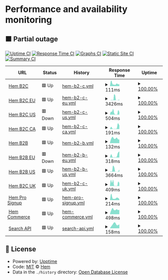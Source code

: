 # Performance and availability monitoring

## <!--live status--> **🟧 Partial outage**

[![Uptime CI](https://github.com/hemdesignstudio/upptime/workflows/Uptime%20CI/badge.svg)](https://github.com/hemdesignstudio/upptime/actions?query=workflow%3A%22Uptime+CI%22)
[![Response Time CI](https://github.com/hemdesignstudio/upptime/workflows/Response%20Time%20CI/badge.svg)](https://github.com/hemdesignstudio/upptime/actions?query=workflow%3A%22Response+Time+CI%22)
[![Graphs CI](https://github.com/hemdesignstudio/upptime/workflows/Graphs%20CI/badge.svg)](https://github.com/hemdesignstudio/upptime/actions?query=workflow%3A%22Graphs+CI%22)
[![Static Site CI](https://github.com/hemdesignstudio/upptime/workflows/Static%20Site%20CI/badge.svg)](https://github.com/hemdesignstudio/upptime/actions?query=workflow%3A%22Static+Site+CI%22)
[![Summary CI](https://github.com/hemdesignstudio/upptime/workflows/Summary%20CI/badge.svg)](https://github.com/hemdesignstudio/upptime/actions?query=workflow%3A%22Summary+CI%22)

<!--start: status pages-->
<!-- This summary is generated by Upptime (https://github.com/upptime/upptime) -->
<!-- Do not edit this manually, your changes will be overwritten -->
<!-- prettier-ignore -->
| URL | Status | History | Response Time | Uptime |
| --- | ------ | ------- | ------------- | ------ |
| <img alt="" src="https://favicons.githubusercontent.com/hem.com" height="13"> [Hem B2C](https://hem.com/) | 🟩 Up | [hem-b2-c.yml](https://github.com/hemdesignstudio/upptime/commits/HEAD/history/hem-b2-c.yml) | <details><summary><img alt="Response time graph" src="./graphs/hem-b2-c/response-time-week.png" height="20"> 111ms</summary><br><a href="https://status.hem.com/history/hem-b2-c"><img alt="Response time 121" src="https://img.shields.io/endpoint?url=https%3A%2F%2Fraw.githubusercontent.com%2Fhemdesignstudio%2Fupptime%2FHEAD%2Fapi%2Fhem-b2-c%2Fresponse-time.json"></a><br><a href="https://status.hem.com/history/hem-b2-c"><img alt="24-hour response time 87" src="https://img.shields.io/endpoint?url=https%3A%2F%2Fraw.githubusercontent.com%2Fhemdesignstudio%2Fupptime%2FHEAD%2Fapi%2Fhem-b2-c%2Fresponse-time-day.json"></a><br><a href="https://status.hem.com/history/hem-b2-c"><img alt="7-day response time 111" src="https://img.shields.io/endpoint?url=https%3A%2F%2Fraw.githubusercontent.com%2Fhemdesignstudio%2Fupptime%2FHEAD%2Fapi%2Fhem-b2-c%2Fresponse-time-week.json"></a><br><a href="https://status.hem.com/history/hem-b2-c"><img alt="30-day response time 121" src="https://img.shields.io/endpoint?url=https%3A%2F%2Fraw.githubusercontent.com%2Fhemdesignstudio%2Fupptime%2FHEAD%2Fapi%2Fhem-b2-c%2Fresponse-time-month.json"></a><br><a href="https://status.hem.com/history/hem-b2-c"><img alt="1-year response time 121" src="https://img.shields.io/endpoint?url=https%3A%2F%2Fraw.githubusercontent.com%2Fhemdesignstudio%2Fupptime%2FHEAD%2Fapi%2Fhem-b2-c%2Fresponse-time-year.json"></a></details> | <details><summary><a href="https://status.hem.com/history/hem-b2-c">100.00%</a></summary><a href="https://status.hem.com/history/hem-b2-c"><img alt="All-time uptime 100.00%" src="https://img.shields.io/endpoint?url=https%3A%2F%2Fraw.githubusercontent.com%2Fhemdesignstudio%2Fupptime%2FHEAD%2Fapi%2Fhem-b2-c%2Fuptime.json"></a><br><a href="https://status.hem.com/history/hem-b2-c"><img alt="24-hour uptime 100.00%" src="https://img.shields.io/endpoint?url=https%3A%2F%2Fraw.githubusercontent.com%2Fhemdesignstudio%2Fupptime%2FHEAD%2Fapi%2Fhem-b2-c%2Fuptime-day.json"></a><br><a href="https://status.hem.com/history/hem-b2-c"><img alt="7-day uptime 100.00%" src="https://img.shields.io/endpoint?url=https%3A%2F%2Fraw.githubusercontent.com%2Fhemdesignstudio%2Fupptime%2FHEAD%2Fapi%2Fhem-b2-c%2Fuptime-week.json"></a><br><a href="https://status.hem.com/history/hem-b2-c"><img alt="30-day uptime 100.00%" src="https://img.shields.io/endpoint?url=https%3A%2F%2Fraw.githubusercontent.com%2Fhemdesignstudio%2Fupptime%2FHEAD%2Fapi%2Fhem-b2-c%2Fuptime-month.json"></a><br><a href="https://status.hem.com/history/hem-b2-c"><img alt="1-year uptime 100.00%" src="https://img.shields.io/endpoint?url=https%3A%2F%2Fraw.githubusercontent.com%2Fhemdesignstudio%2Fupptime%2FHEAD%2Fapi%2Fhem-b2-c%2Fuptime-year.json"></a></details>
| <img alt="" src="https://favicons.githubusercontent.com/hem.com" height="13"> [Hem B2C EU](https://hem.com/en-eu/) | 🟩 Up | [hem-b2-c-eu.yml](https://github.com/hemdesignstudio/upptime/commits/HEAD/history/hem-b2-c-eu.yml) | <details><summary><img alt="Response time graph" src="./graphs/hem-b2-c-eu/response-time-week.png" height="20"> 3426ms</summary><br><a href="https://status.hem.com/history/hem-b2-c-eu"><img alt="Response time 1075" src="https://img.shields.io/endpoint?url=https%3A%2F%2Fraw.githubusercontent.com%2Fhemdesignstudio%2Fupptime%2FHEAD%2Fapi%2Fhem-b2-c-eu%2Fresponse-time.json"></a><br><a href="https://status.hem.com/history/hem-b2-c-eu"><img alt="24-hour response time 1715" src="https://img.shields.io/endpoint?url=https%3A%2F%2Fraw.githubusercontent.com%2Fhemdesignstudio%2Fupptime%2FHEAD%2Fapi%2Fhem-b2-c-eu%2Fresponse-time-day.json"></a><br><a href="https://status.hem.com/history/hem-b2-c-eu"><img alt="7-day response time 3426" src="https://img.shields.io/endpoint?url=https%3A%2F%2Fraw.githubusercontent.com%2Fhemdesignstudio%2Fupptime%2FHEAD%2Fapi%2Fhem-b2-c-eu%2Fresponse-time-week.json"></a><br><a href="https://status.hem.com/history/hem-b2-c-eu"><img alt="30-day response time 1075" src="https://img.shields.io/endpoint?url=https%3A%2F%2Fraw.githubusercontent.com%2Fhemdesignstudio%2Fupptime%2FHEAD%2Fapi%2Fhem-b2-c-eu%2Fresponse-time-month.json"></a><br><a href="https://status.hem.com/history/hem-b2-c-eu"><img alt="1-year response time 1075" src="https://img.shields.io/endpoint?url=https%3A%2F%2Fraw.githubusercontent.com%2Fhemdesignstudio%2Fupptime%2FHEAD%2Fapi%2Fhem-b2-c-eu%2Fresponse-time-year.json"></a></details> | <details><summary><a href="https://status.hem.com/history/hem-b2-c-eu">100.00%</a></summary><a href="https://status.hem.com/history/hem-b2-c-eu"><img alt="All-time uptime 100.00%" src="https://img.shields.io/endpoint?url=https%3A%2F%2Fraw.githubusercontent.com%2Fhemdesignstudio%2Fupptime%2FHEAD%2Fapi%2Fhem-b2-c-eu%2Fuptime.json"></a><br><a href="https://status.hem.com/history/hem-b2-c-eu"><img alt="24-hour uptime 100.00%" src="https://img.shields.io/endpoint?url=https%3A%2F%2Fraw.githubusercontent.com%2Fhemdesignstudio%2Fupptime%2FHEAD%2Fapi%2Fhem-b2-c-eu%2Fuptime-day.json"></a><br><a href="https://status.hem.com/history/hem-b2-c-eu"><img alt="7-day uptime 100.00%" src="https://img.shields.io/endpoint?url=https%3A%2F%2Fraw.githubusercontent.com%2Fhemdesignstudio%2Fupptime%2FHEAD%2Fapi%2Fhem-b2-c-eu%2Fuptime-week.json"></a><br><a href="https://status.hem.com/history/hem-b2-c-eu"><img alt="30-day uptime 100.00%" src="https://img.shields.io/endpoint?url=https%3A%2F%2Fraw.githubusercontent.com%2Fhemdesignstudio%2Fupptime%2FHEAD%2Fapi%2Fhem-b2-c-eu%2Fuptime-month.json"></a><br><a href="https://status.hem.com/history/hem-b2-c-eu"><img alt="1-year uptime 100.00%" src="https://img.shields.io/endpoint?url=https%3A%2F%2Fraw.githubusercontent.com%2Fhemdesignstudio%2Fupptime%2FHEAD%2Fapi%2Fhem-b2-c-eu%2Fuptime-year.json"></a></details>
| <img alt="" src="https://favicons.githubusercontent.com/hem.com" height="13"> [Hem B2C US](https://hem.com/en-us/) | 🟥 Down | [hem-b2-c-us.yml](https://github.com/hemdesignstudio/upptime/commits/HEAD/history/hem-b2-c-us.yml) | <details><summary><img alt="Response time graph" src="./graphs/hem-b2-c-us/response-time-week.png" height="20"> 504ms</summary><br><a href="https://status.hem.com/history/hem-b2-c-us"><img alt="Response time 271" src="https://img.shields.io/endpoint?url=https%3A%2F%2Fraw.githubusercontent.com%2Fhemdesignstudio%2Fupptime%2FHEAD%2Fapi%2Fhem-b2-c-us%2Fresponse-time.json"></a><br><a href="https://status.hem.com/history/hem-b2-c-us"><img alt="24-hour response time 868" src="https://img.shields.io/endpoint?url=https%3A%2F%2Fraw.githubusercontent.com%2Fhemdesignstudio%2Fupptime%2FHEAD%2Fapi%2Fhem-b2-c-us%2Fresponse-time-day.json"></a><br><a href="https://status.hem.com/history/hem-b2-c-us"><img alt="7-day response time 504" src="https://img.shields.io/endpoint?url=https%3A%2F%2Fraw.githubusercontent.com%2Fhemdesignstudio%2Fupptime%2FHEAD%2Fapi%2Fhem-b2-c-us%2Fresponse-time-week.json"></a><br><a href="https://status.hem.com/history/hem-b2-c-us"><img alt="30-day response time 271" src="https://img.shields.io/endpoint?url=https%3A%2F%2Fraw.githubusercontent.com%2Fhemdesignstudio%2Fupptime%2FHEAD%2Fapi%2Fhem-b2-c-us%2Fresponse-time-month.json"></a><br><a href="https://status.hem.com/history/hem-b2-c-us"><img alt="1-year response time 271" src="https://img.shields.io/endpoint?url=https%3A%2F%2Fraw.githubusercontent.com%2Fhemdesignstudio%2Fupptime%2FHEAD%2Fapi%2Fhem-b2-c-us%2Fresponse-time-year.json"></a></details> | <details><summary><a href="https://status.hem.com/history/hem-b2-c-us">100.00%</a></summary><a href="https://status.hem.com/history/hem-b2-c-us"><img alt="All-time uptime 100.00%" src="https://img.shields.io/endpoint?url=https%3A%2F%2Fraw.githubusercontent.com%2Fhemdesignstudio%2Fupptime%2FHEAD%2Fapi%2Fhem-b2-c-us%2Fuptime.json"></a><br><a href="https://status.hem.com/history/hem-b2-c-us"><img alt="24-hour uptime 100.00%" src="https://img.shields.io/endpoint?url=https%3A%2F%2Fraw.githubusercontent.com%2Fhemdesignstudio%2Fupptime%2FHEAD%2Fapi%2Fhem-b2-c-us%2Fuptime-day.json"></a><br><a href="https://status.hem.com/history/hem-b2-c-us"><img alt="7-day uptime 100.00%" src="https://img.shields.io/endpoint?url=https%3A%2F%2Fraw.githubusercontent.com%2Fhemdesignstudio%2Fupptime%2FHEAD%2Fapi%2Fhem-b2-c-us%2Fuptime-week.json"></a><br><a href="https://status.hem.com/history/hem-b2-c-us"><img alt="30-day uptime 100.00%" src="https://img.shields.io/endpoint?url=https%3A%2F%2Fraw.githubusercontent.com%2Fhemdesignstudio%2Fupptime%2FHEAD%2Fapi%2Fhem-b2-c-us%2Fuptime-month.json"></a><br><a href="https://status.hem.com/history/hem-b2-c-us"><img alt="1-year uptime 100.00%" src="https://img.shields.io/endpoint?url=https%3A%2F%2Fraw.githubusercontent.com%2Fhemdesignstudio%2Fupptime%2FHEAD%2Fapi%2Fhem-b2-c-us%2Fuptime-year.json"></a></details>
| <img alt="" src="https://favicons.githubusercontent.com/hem.com" height="13"> [Hem B2C CA](https://hem.com/en-ca/) | 🟩 Up | [hem-b2-c-ca.yml](https://github.com/hemdesignstudio/upptime/commits/HEAD/history/hem-b2-c-ca.yml) | <details><summary><img alt="Response time graph" src="./graphs/hem-b2-c-ca/response-time-week.png" height="20"> 191ms</summary><br><a href="https://status.hem.com/history/hem-b2-c-ca"><img alt="Response time 243" src="https://img.shields.io/endpoint?url=https%3A%2F%2Fraw.githubusercontent.com%2Fhemdesignstudio%2Fupptime%2FHEAD%2Fapi%2Fhem-b2-c-ca%2Fresponse-time.json"></a><br><a href="https://status.hem.com/history/hem-b2-c-ca"><img alt="24-hour response time 389" src="https://img.shields.io/endpoint?url=https%3A%2F%2Fraw.githubusercontent.com%2Fhemdesignstudio%2Fupptime%2FHEAD%2Fapi%2Fhem-b2-c-ca%2Fresponse-time-day.json"></a><br><a href="https://status.hem.com/history/hem-b2-c-ca"><img alt="7-day response time 191" src="https://img.shields.io/endpoint?url=https%3A%2F%2Fraw.githubusercontent.com%2Fhemdesignstudio%2Fupptime%2FHEAD%2Fapi%2Fhem-b2-c-ca%2Fresponse-time-week.json"></a><br><a href="https://status.hem.com/history/hem-b2-c-ca"><img alt="30-day response time 243" src="https://img.shields.io/endpoint?url=https%3A%2F%2Fraw.githubusercontent.com%2Fhemdesignstudio%2Fupptime%2FHEAD%2Fapi%2Fhem-b2-c-ca%2Fresponse-time-month.json"></a><br><a href="https://status.hem.com/history/hem-b2-c-ca"><img alt="1-year response time 243" src="https://img.shields.io/endpoint?url=https%3A%2F%2Fraw.githubusercontent.com%2Fhemdesignstudio%2Fupptime%2FHEAD%2Fapi%2Fhem-b2-c-ca%2Fresponse-time-year.json"></a></details> | <details><summary><a href="https://status.hem.com/history/hem-b2-c-ca">100.00%</a></summary><a href="https://status.hem.com/history/hem-b2-c-ca"><img alt="All-time uptime 100.00%" src="https://img.shields.io/endpoint?url=https%3A%2F%2Fraw.githubusercontent.com%2Fhemdesignstudio%2Fupptime%2FHEAD%2Fapi%2Fhem-b2-c-ca%2Fuptime.json"></a><br><a href="https://status.hem.com/history/hem-b2-c-ca"><img alt="24-hour uptime 100.00%" src="https://img.shields.io/endpoint?url=https%3A%2F%2Fraw.githubusercontent.com%2Fhemdesignstudio%2Fupptime%2FHEAD%2Fapi%2Fhem-b2-c-ca%2Fuptime-day.json"></a><br><a href="https://status.hem.com/history/hem-b2-c-ca"><img alt="7-day uptime 100.00%" src="https://img.shields.io/endpoint?url=https%3A%2F%2Fraw.githubusercontent.com%2Fhemdesignstudio%2Fupptime%2FHEAD%2Fapi%2Fhem-b2-c-ca%2Fuptime-week.json"></a><br><a href="https://status.hem.com/history/hem-b2-c-ca"><img alt="30-day uptime 100.00%" src="https://img.shields.io/endpoint?url=https%3A%2F%2Fraw.githubusercontent.com%2Fhemdesignstudio%2Fupptime%2FHEAD%2Fapi%2Fhem-b2-c-ca%2Fuptime-month.json"></a><br><a href="https://status.hem.com/history/hem-b2-c-ca"><img alt="1-year uptime 100.00%" src="https://img.shields.io/endpoint?url=https%3A%2F%2Fraw.githubusercontent.com%2Fhemdesignstudio%2Fupptime%2FHEAD%2Fapi%2Fhem-b2-c-ca%2Fuptime-year.json"></a></details>
| <img alt="" src="https://favicons.githubusercontent.com/pro.hem.com" height="13"> [Hem B2B](https://pro.hem.com/) | 🟩 Up | [hem-b2-b.yml](https://github.com/hemdesignstudio/upptime/commits/HEAD/history/hem-b2-b.yml) | <details><summary><img alt="Response time graph" src="./graphs/hem-b2-b/response-time-week.png" height="20"> 132ms</summary><br><a href="https://status.hem.com/history/hem-b2-b"><img alt="Response time 191" src="https://img.shields.io/endpoint?url=https%3A%2F%2Fraw.githubusercontent.com%2Fhemdesignstudio%2Fupptime%2FHEAD%2Fapi%2Fhem-b2-b%2Fresponse-time.json"></a><br><a href="https://status.hem.com/history/hem-b2-b"><img alt="24-hour response time 104" src="https://img.shields.io/endpoint?url=https%3A%2F%2Fraw.githubusercontent.com%2Fhemdesignstudio%2Fupptime%2FHEAD%2Fapi%2Fhem-b2-b%2Fresponse-time-day.json"></a><br><a href="https://status.hem.com/history/hem-b2-b"><img alt="7-day response time 132" src="https://img.shields.io/endpoint?url=https%3A%2F%2Fraw.githubusercontent.com%2Fhemdesignstudio%2Fupptime%2FHEAD%2Fapi%2Fhem-b2-b%2Fresponse-time-week.json"></a><br><a href="https://status.hem.com/history/hem-b2-b"><img alt="30-day response time 191" src="https://img.shields.io/endpoint?url=https%3A%2F%2Fraw.githubusercontent.com%2Fhemdesignstudio%2Fupptime%2FHEAD%2Fapi%2Fhem-b2-b%2Fresponse-time-month.json"></a><br><a href="https://status.hem.com/history/hem-b2-b"><img alt="1-year response time 191" src="https://img.shields.io/endpoint?url=https%3A%2F%2Fraw.githubusercontent.com%2Fhemdesignstudio%2Fupptime%2FHEAD%2Fapi%2Fhem-b2-b%2Fresponse-time-year.json"></a></details> | <details><summary><a href="https://status.hem.com/history/hem-b2-b">100.00%</a></summary><a href="https://status.hem.com/history/hem-b2-b"><img alt="All-time uptime 100.00%" src="https://img.shields.io/endpoint?url=https%3A%2F%2Fraw.githubusercontent.com%2Fhemdesignstudio%2Fupptime%2FHEAD%2Fapi%2Fhem-b2-b%2Fuptime.json"></a><br><a href="https://status.hem.com/history/hem-b2-b"><img alt="24-hour uptime 100.00%" src="https://img.shields.io/endpoint?url=https%3A%2F%2Fraw.githubusercontent.com%2Fhemdesignstudio%2Fupptime%2FHEAD%2Fapi%2Fhem-b2-b%2Fuptime-day.json"></a><br><a href="https://status.hem.com/history/hem-b2-b"><img alt="7-day uptime 100.00%" src="https://img.shields.io/endpoint?url=https%3A%2F%2Fraw.githubusercontent.com%2Fhemdesignstudio%2Fupptime%2FHEAD%2Fapi%2Fhem-b2-b%2Fuptime-week.json"></a><br><a href="https://status.hem.com/history/hem-b2-b"><img alt="30-day uptime 100.00%" src="https://img.shields.io/endpoint?url=https%3A%2F%2Fraw.githubusercontent.com%2Fhemdesignstudio%2Fupptime%2FHEAD%2Fapi%2Fhem-b2-b%2Fuptime-month.json"></a><br><a href="https://status.hem.com/history/hem-b2-b"><img alt="1-year uptime 100.00%" src="https://img.shields.io/endpoint?url=https%3A%2F%2Fraw.githubusercontent.com%2Fhemdesignstudio%2Fupptime%2FHEAD%2Fapi%2Fhem-b2-b%2Fuptime-year.json"></a></details>
| <img alt="" src="https://favicons.githubusercontent.com/pro.hem.com" height="13"> [Hem B2B EU](https://pro.hem.com/en-eu/) | 🟥 Down | [hem-b2-b-eu.yml](https://github.com/hemdesignstudio/upptime/commits/HEAD/history/hem-b2-b-eu.yml) | <details><summary><img alt="Response time graph" src="./graphs/hem-b2-b-eu/response-time-week.png" height="20"> 318ms</summary><br><a href="https://status.hem.com/history/hem-b2-b-eu"><img alt="Response time 313" src="https://img.shields.io/endpoint?url=https%3A%2F%2Fraw.githubusercontent.com%2Fhemdesignstudio%2Fupptime%2FHEAD%2Fapi%2Fhem-b2-b-eu%2Fresponse-time.json"></a><br><a href="https://status.hem.com/history/hem-b2-b-eu"><img alt="24-hour response time 707" src="https://img.shields.io/endpoint?url=https%3A%2F%2Fraw.githubusercontent.com%2Fhemdesignstudio%2Fupptime%2FHEAD%2Fapi%2Fhem-b2-b-eu%2Fresponse-time-day.json"></a><br><a href="https://status.hem.com/history/hem-b2-b-eu"><img alt="7-day response time 318" src="https://img.shields.io/endpoint?url=https%3A%2F%2Fraw.githubusercontent.com%2Fhemdesignstudio%2Fupptime%2FHEAD%2Fapi%2Fhem-b2-b-eu%2Fresponse-time-week.json"></a><br><a href="https://status.hem.com/history/hem-b2-b-eu"><img alt="30-day response time 313" src="https://img.shields.io/endpoint?url=https%3A%2F%2Fraw.githubusercontent.com%2Fhemdesignstudio%2Fupptime%2FHEAD%2Fapi%2Fhem-b2-b-eu%2Fresponse-time-month.json"></a><br><a href="https://status.hem.com/history/hem-b2-b-eu"><img alt="1-year response time 313" src="https://img.shields.io/endpoint?url=https%3A%2F%2Fraw.githubusercontent.com%2Fhemdesignstudio%2Fupptime%2FHEAD%2Fapi%2Fhem-b2-b-eu%2Fresponse-time-year.json"></a></details> | <details><summary><a href="https://status.hem.com/history/hem-b2-b-eu">100.00%</a></summary><a href="https://status.hem.com/history/hem-b2-b-eu"><img alt="All-time uptime 100.00%" src="https://img.shields.io/endpoint?url=https%3A%2F%2Fraw.githubusercontent.com%2Fhemdesignstudio%2Fupptime%2FHEAD%2Fapi%2Fhem-b2-b-eu%2Fuptime.json"></a><br><a href="https://status.hem.com/history/hem-b2-b-eu"><img alt="24-hour uptime 100.00%" src="https://img.shields.io/endpoint?url=https%3A%2F%2Fraw.githubusercontent.com%2Fhemdesignstudio%2Fupptime%2FHEAD%2Fapi%2Fhem-b2-b-eu%2Fuptime-day.json"></a><br><a href="https://status.hem.com/history/hem-b2-b-eu"><img alt="7-day uptime 100.00%" src="https://img.shields.io/endpoint?url=https%3A%2F%2Fraw.githubusercontent.com%2Fhemdesignstudio%2Fupptime%2FHEAD%2Fapi%2Fhem-b2-b-eu%2Fuptime-week.json"></a><br><a href="https://status.hem.com/history/hem-b2-b-eu"><img alt="30-day uptime 100.00%" src="https://img.shields.io/endpoint?url=https%3A%2F%2Fraw.githubusercontent.com%2Fhemdesignstudio%2Fupptime%2FHEAD%2Fapi%2Fhem-b2-b-eu%2Fuptime-month.json"></a><br><a href="https://status.hem.com/history/hem-b2-b-eu"><img alt="1-year uptime 100.00%" src="https://img.shields.io/endpoint?url=https%3A%2F%2Fraw.githubusercontent.com%2Fhemdesignstudio%2Fupptime%2FHEAD%2Fapi%2Fhem-b2-b-eu%2Fuptime-year.json"></a></details>
| <img alt="" src="https://favicons.githubusercontent.com/pro.hem.com" height="13"> [Hem B2B US](https://pro.hem.com/en-us/) | 🟩 Up | [hem-b2-b-us.yml](https://github.com/hemdesignstudio/upptime/commits/HEAD/history/hem-b2-b-us.yml) | <details><summary><img alt="Response time graph" src="./graphs/hem-b2-b-us/response-time-week.png" height="20"> 3664ms</summary><br><a href="https://status.hem.com/history/hem-b2-b-us"><img alt="Response time 1405" src="https://img.shields.io/endpoint?url=https%3A%2F%2Fraw.githubusercontent.com%2Fhemdesignstudio%2Fupptime%2FHEAD%2Fapi%2Fhem-b2-b-us%2Fresponse-time.json"></a><br><a href="https://status.hem.com/history/hem-b2-b-us"><img alt="24-hour response time 4971" src="https://img.shields.io/endpoint?url=https%3A%2F%2Fraw.githubusercontent.com%2Fhemdesignstudio%2Fupptime%2FHEAD%2Fapi%2Fhem-b2-b-us%2Fresponse-time-day.json"></a><br><a href="https://status.hem.com/history/hem-b2-b-us"><img alt="7-day response time 3664" src="https://img.shields.io/endpoint?url=https%3A%2F%2Fraw.githubusercontent.com%2Fhemdesignstudio%2Fupptime%2FHEAD%2Fapi%2Fhem-b2-b-us%2Fresponse-time-week.json"></a><br><a href="https://status.hem.com/history/hem-b2-b-us"><img alt="30-day response time 1405" src="https://img.shields.io/endpoint?url=https%3A%2F%2Fraw.githubusercontent.com%2Fhemdesignstudio%2Fupptime%2FHEAD%2Fapi%2Fhem-b2-b-us%2Fresponse-time-month.json"></a><br><a href="https://status.hem.com/history/hem-b2-b-us"><img alt="1-year response time 1405" src="https://img.shields.io/endpoint?url=https%3A%2F%2Fraw.githubusercontent.com%2Fhemdesignstudio%2Fupptime%2FHEAD%2Fapi%2Fhem-b2-b-us%2Fresponse-time-year.json"></a></details> | <details><summary><a href="https://status.hem.com/history/hem-b2-b-us">100.00%</a></summary><a href="https://status.hem.com/history/hem-b2-b-us"><img alt="All-time uptime 100.00%" src="https://img.shields.io/endpoint?url=https%3A%2F%2Fraw.githubusercontent.com%2Fhemdesignstudio%2Fupptime%2FHEAD%2Fapi%2Fhem-b2-b-us%2Fuptime.json"></a><br><a href="https://status.hem.com/history/hem-b2-b-us"><img alt="24-hour uptime 100.00%" src="https://img.shields.io/endpoint?url=https%3A%2F%2Fraw.githubusercontent.com%2Fhemdesignstudio%2Fupptime%2FHEAD%2Fapi%2Fhem-b2-b-us%2Fuptime-day.json"></a><br><a href="https://status.hem.com/history/hem-b2-b-us"><img alt="7-day uptime 100.00%" src="https://img.shields.io/endpoint?url=https%3A%2F%2Fraw.githubusercontent.com%2Fhemdesignstudio%2Fupptime%2FHEAD%2Fapi%2Fhem-b2-b-us%2Fuptime-week.json"></a><br><a href="https://status.hem.com/history/hem-b2-b-us"><img alt="30-day uptime 100.00%" src="https://img.shields.io/endpoint?url=https%3A%2F%2Fraw.githubusercontent.com%2Fhemdesignstudio%2Fupptime%2FHEAD%2Fapi%2Fhem-b2-b-us%2Fuptime-month.json"></a><br><a href="https://status.hem.com/history/hem-b2-b-us"><img alt="1-year uptime 100.00%" src="https://img.shields.io/endpoint?url=https%3A%2F%2Fraw.githubusercontent.com%2Fhemdesignstudio%2Fupptime%2FHEAD%2Fapi%2Fhem-b2-b-us%2Fuptime-year.json"></a></details>
| <img alt="" src="https://favicons.githubusercontent.com/pro.hem.com" height="13"> [Hem B2C UK](https://pro.hem.com/en-gb/) | 🟩 Up | [hem-b2-c-uk.yml](https://github.com/hemdesignstudio/upptime/commits/HEAD/history/hem-b2-c-uk.yml) | <details><summary><img alt="Response time graph" src="./graphs/hem-b2-c-uk/response-time-week.png" height="20"> 409ms</summary><br><a href="https://status.hem.com/history/hem-b2-c-uk"><img alt="Response time 472" src="https://img.shields.io/endpoint?url=https%3A%2F%2Fraw.githubusercontent.com%2Fhemdesignstudio%2Fupptime%2FHEAD%2Fapi%2Fhem-b2-c-uk%2Fresponse-time.json"></a><br><a href="https://status.hem.com/history/hem-b2-c-uk"><img alt="24-hour response time 465" src="https://img.shields.io/endpoint?url=https%3A%2F%2Fraw.githubusercontent.com%2Fhemdesignstudio%2Fupptime%2FHEAD%2Fapi%2Fhem-b2-c-uk%2Fresponse-time-day.json"></a><br><a href="https://status.hem.com/history/hem-b2-c-uk"><img alt="7-day response time 409" src="https://img.shields.io/endpoint?url=https%3A%2F%2Fraw.githubusercontent.com%2Fhemdesignstudio%2Fupptime%2FHEAD%2Fapi%2Fhem-b2-c-uk%2Fresponse-time-week.json"></a><br><a href="https://status.hem.com/history/hem-b2-c-uk"><img alt="30-day response time 472" src="https://img.shields.io/endpoint?url=https%3A%2F%2Fraw.githubusercontent.com%2Fhemdesignstudio%2Fupptime%2FHEAD%2Fapi%2Fhem-b2-c-uk%2Fresponse-time-month.json"></a><br><a href="https://status.hem.com/history/hem-b2-c-uk"><img alt="1-year response time 472" src="https://img.shields.io/endpoint?url=https%3A%2F%2Fraw.githubusercontent.com%2Fhemdesignstudio%2Fupptime%2FHEAD%2Fapi%2Fhem-b2-c-uk%2Fresponse-time-year.json"></a></details> | <details><summary><a href="https://status.hem.com/history/hem-b2-c-uk">100.00%</a></summary><a href="https://status.hem.com/history/hem-b2-c-uk"><img alt="All-time uptime 100.00%" src="https://img.shields.io/endpoint?url=https%3A%2F%2Fraw.githubusercontent.com%2Fhemdesignstudio%2Fupptime%2FHEAD%2Fapi%2Fhem-b2-c-uk%2Fuptime.json"></a><br><a href="https://status.hem.com/history/hem-b2-c-uk"><img alt="24-hour uptime 100.00%" src="https://img.shields.io/endpoint?url=https%3A%2F%2Fraw.githubusercontent.com%2Fhemdesignstudio%2Fupptime%2FHEAD%2Fapi%2Fhem-b2-c-uk%2Fuptime-day.json"></a><br><a href="https://status.hem.com/history/hem-b2-c-uk"><img alt="7-day uptime 100.00%" src="https://img.shields.io/endpoint?url=https%3A%2F%2Fraw.githubusercontent.com%2Fhemdesignstudio%2Fupptime%2FHEAD%2Fapi%2Fhem-b2-c-uk%2Fuptime-week.json"></a><br><a href="https://status.hem.com/history/hem-b2-c-uk"><img alt="30-day uptime 100.00%" src="https://img.shields.io/endpoint?url=https%3A%2F%2Fraw.githubusercontent.com%2Fhemdesignstudio%2Fupptime%2FHEAD%2Fapi%2Fhem-b2-c-uk%2Fuptime-month.json"></a><br><a href="https://status.hem.com/history/hem-b2-c-uk"><img alt="1-year uptime 100.00%" src="https://img.shields.io/endpoint?url=https%3A%2F%2Fraw.githubusercontent.com%2Fhemdesignstudio%2Fupptime%2FHEAD%2Fapi%2Fhem-b2-c-uk%2Fuptime-year.json"></a></details>
| <img alt="" src="https://favicons.githubusercontent.com/pro-signup.hem.com" height="13"> [Hem Pro Signup](https://pro-signup.hem.com/) | 🟩 Up | [hem-pro-signup.yml](https://github.com/hemdesignstudio/upptime/commits/HEAD/history/hem-pro-signup.yml) | <details><summary><img alt="Response time graph" src="./graphs/hem-pro-signup/response-time-week.png" height="20"> 214ms</summary><br><a href="https://status.hem.com/history/hem-pro-signup"><img alt="Response time 248" src="https://img.shields.io/endpoint?url=https%3A%2F%2Fraw.githubusercontent.com%2Fhemdesignstudio%2Fupptime%2FHEAD%2Fapi%2Fhem-pro-signup%2Fresponse-time.json"></a><br><a href="https://status.hem.com/history/hem-pro-signup"><img alt="24-hour response time 88" src="https://img.shields.io/endpoint?url=https%3A%2F%2Fraw.githubusercontent.com%2Fhemdesignstudio%2Fupptime%2FHEAD%2Fapi%2Fhem-pro-signup%2Fresponse-time-day.json"></a><br><a href="https://status.hem.com/history/hem-pro-signup"><img alt="7-day response time 214" src="https://img.shields.io/endpoint?url=https%3A%2F%2Fraw.githubusercontent.com%2Fhemdesignstudio%2Fupptime%2FHEAD%2Fapi%2Fhem-pro-signup%2Fresponse-time-week.json"></a><br><a href="https://status.hem.com/history/hem-pro-signup"><img alt="30-day response time 230" src="https://img.shields.io/endpoint?url=https%3A%2F%2Fraw.githubusercontent.com%2Fhemdesignstudio%2Fupptime%2FHEAD%2Fapi%2Fhem-pro-signup%2Fresponse-time-month.json"></a><br><a href="https://status.hem.com/history/hem-pro-signup"><img alt="1-year response time 248" src="https://img.shields.io/endpoint?url=https%3A%2F%2Fraw.githubusercontent.com%2Fhemdesignstudio%2Fupptime%2FHEAD%2Fapi%2Fhem-pro-signup%2Fresponse-time-year.json"></a></details> | <details><summary><a href="https://status.hem.com/history/hem-pro-signup">100.00%</a></summary><a href="https://status.hem.com/history/hem-pro-signup"><img alt="All-time uptime 100.00%" src="https://img.shields.io/endpoint?url=https%3A%2F%2Fraw.githubusercontent.com%2Fhemdesignstudio%2Fupptime%2FHEAD%2Fapi%2Fhem-pro-signup%2Fuptime.json"></a><br><a href="https://status.hem.com/history/hem-pro-signup"><img alt="24-hour uptime 100.00%" src="https://img.shields.io/endpoint?url=https%3A%2F%2Fraw.githubusercontent.com%2Fhemdesignstudio%2Fupptime%2FHEAD%2Fapi%2Fhem-pro-signup%2Fuptime-day.json"></a><br><a href="https://status.hem.com/history/hem-pro-signup"><img alt="7-day uptime 100.00%" src="https://img.shields.io/endpoint?url=https%3A%2F%2Fraw.githubusercontent.com%2Fhemdesignstudio%2Fupptime%2FHEAD%2Fapi%2Fhem-pro-signup%2Fuptime-week.json"></a><br><a href="https://status.hem.com/history/hem-pro-signup"><img alt="30-day uptime 100.00%" src="https://img.shields.io/endpoint?url=https%3A%2F%2Fraw.githubusercontent.com%2Fhemdesignstudio%2Fupptime%2FHEAD%2Fapi%2Fhem-pro-signup%2Fuptime-month.json"></a><br><a href="https://status.hem.com/history/hem-pro-signup"><img alt="1-year uptime 100.00%" src="https://img.shields.io/endpoint?url=https%3A%2F%2Fraw.githubusercontent.com%2Fhemdesignstudio%2Fupptime%2FHEAD%2Fapi%2Fhem-pro-signup%2Fuptime-year.json"></a></details>
| <img alt="" src="https://favicons.githubusercontent.com/commerce.hem.com" height="13"> [Hem Commerce](https://commerce.hem.com/api/v1/health/) | 🟩 Up | [hem-commerce.yml](https://github.com/hemdesignstudio/upptime/commits/HEAD/history/hem-commerce.yml) | <details><summary><img alt="Response time graph" src="./graphs/hem-commerce/response-time-week.png" height="20"> 498ms</summary><br><a href="https://status.hem.com/history/hem-commerce"><img alt="Response time 570" src="https://img.shields.io/endpoint?url=https%3A%2F%2Fraw.githubusercontent.com%2Fhemdesignstudio%2Fupptime%2FHEAD%2Fapi%2Fhem-commerce%2Fresponse-time.json"></a><br><a href="https://status.hem.com/history/hem-commerce"><img alt="24-hour response time 478" src="https://img.shields.io/endpoint?url=https%3A%2F%2Fraw.githubusercontent.com%2Fhemdesignstudio%2Fupptime%2FHEAD%2Fapi%2Fhem-commerce%2Fresponse-time-day.json"></a><br><a href="https://status.hem.com/history/hem-commerce"><img alt="7-day response time 498" src="https://img.shields.io/endpoint?url=https%3A%2F%2Fraw.githubusercontent.com%2Fhemdesignstudio%2Fupptime%2FHEAD%2Fapi%2Fhem-commerce%2Fresponse-time-week.json"></a><br><a href="https://status.hem.com/history/hem-commerce"><img alt="30-day response time 577" src="https://img.shields.io/endpoint?url=https%3A%2F%2Fraw.githubusercontent.com%2Fhemdesignstudio%2Fupptime%2FHEAD%2Fapi%2Fhem-commerce%2Fresponse-time-month.json"></a><br><a href="https://status.hem.com/history/hem-commerce"><img alt="1-year response time 590" src="https://img.shields.io/endpoint?url=https%3A%2F%2Fraw.githubusercontent.com%2Fhemdesignstudio%2Fupptime%2FHEAD%2Fapi%2Fhem-commerce%2Fresponse-time-year.json"></a></details> | <details><summary><a href="https://status.hem.com/history/hem-commerce">100.00%</a></summary><a href="https://status.hem.com/history/hem-commerce"><img alt="All-time uptime 99.86%" src="https://img.shields.io/endpoint?url=https%3A%2F%2Fraw.githubusercontent.com%2Fhemdesignstudio%2Fupptime%2FHEAD%2Fapi%2Fhem-commerce%2Fuptime.json"></a><br><a href="https://status.hem.com/history/hem-commerce"><img alt="24-hour uptime 100.00%" src="https://img.shields.io/endpoint?url=https%3A%2F%2Fraw.githubusercontent.com%2Fhemdesignstudio%2Fupptime%2FHEAD%2Fapi%2Fhem-commerce%2Fuptime-day.json"></a><br><a href="https://status.hem.com/history/hem-commerce"><img alt="7-day uptime 100.00%" src="https://img.shields.io/endpoint?url=https%3A%2F%2Fraw.githubusercontent.com%2Fhemdesignstudio%2Fupptime%2FHEAD%2Fapi%2Fhem-commerce%2Fuptime-week.json"></a><br><a href="https://status.hem.com/history/hem-commerce"><img alt="30-day uptime 100.00%" src="https://img.shields.io/endpoint?url=https%3A%2F%2Fraw.githubusercontent.com%2Fhemdesignstudio%2Fupptime%2FHEAD%2Fapi%2Fhem-commerce%2Fuptime-month.json"></a><br><a href="https://status.hem.com/history/hem-commerce"><img alt="1-year uptime 100.00%" src="https://img.shields.io/endpoint?url=https%3A%2F%2Fraw.githubusercontent.com%2Fhemdesignstudio%2Fupptime%2FHEAD%2Fapi%2Fhem-commerce%2Fuptime-year.json"></a></details>
| <img alt="" src="https://favicons.githubusercontent.com/dq56azlcmuwh2i90p.a1.typesense.net" height="13"> [Search API](https://dq56azlcmuwh2i90p.a1.typesense.net/health/) | 🟩 Up | [search-api.yml](https://github.com/hemdesignstudio/upptime/commits/HEAD/history/search-api.yml) | <details><summary><img alt="Response time graph" src="./graphs/search-api/response-time-week.png" height="20"> 158ms</summary><br><a href="https://status.hem.com/history/search-api"><img alt="Response time 158" src="https://img.shields.io/endpoint?url=https%3A%2F%2Fraw.githubusercontent.com%2Fhemdesignstudio%2Fupptime%2FHEAD%2Fapi%2Fsearch-api%2Fresponse-time.json"></a><br><a href="https://status.hem.com/history/search-api"><img alt="24-hour response time 153" src="https://img.shields.io/endpoint?url=https%3A%2F%2Fraw.githubusercontent.com%2Fhemdesignstudio%2Fupptime%2FHEAD%2Fapi%2Fsearch-api%2Fresponse-time-day.json"></a><br><a href="https://status.hem.com/history/search-api"><img alt="7-day response time 158" src="https://img.shields.io/endpoint?url=https%3A%2F%2Fraw.githubusercontent.com%2Fhemdesignstudio%2Fupptime%2FHEAD%2Fapi%2Fsearch-api%2Fresponse-time-week.json"></a><br><a href="https://status.hem.com/history/search-api"><img alt="30-day response time 158" src="https://img.shields.io/endpoint?url=https%3A%2F%2Fraw.githubusercontent.com%2Fhemdesignstudio%2Fupptime%2FHEAD%2Fapi%2Fsearch-api%2Fresponse-time-month.json"></a><br><a href="https://status.hem.com/history/search-api"><img alt="1-year response time 158" src="https://img.shields.io/endpoint?url=https%3A%2F%2Fraw.githubusercontent.com%2Fhemdesignstudio%2Fupptime%2FHEAD%2Fapi%2Fsearch-api%2Fresponse-time-year.json"></a></details> | <details><summary><a href="https://status.hem.com/history/search-api">100.00%</a></summary><a href="https://status.hem.com/history/search-api"><img alt="All-time uptime 100.00%" src="https://img.shields.io/endpoint?url=https%3A%2F%2Fraw.githubusercontent.com%2Fhemdesignstudio%2Fupptime%2FHEAD%2Fapi%2Fsearch-api%2Fuptime.json"></a><br><a href="https://status.hem.com/history/search-api"><img alt="24-hour uptime 100.00%" src="https://img.shields.io/endpoint?url=https%3A%2F%2Fraw.githubusercontent.com%2Fhemdesignstudio%2Fupptime%2FHEAD%2Fapi%2Fsearch-api%2Fuptime-day.json"></a><br><a href="https://status.hem.com/history/search-api"><img alt="7-day uptime 100.00%" src="https://img.shields.io/endpoint?url=https%3A%2F%2Fraw.githubusercontent.com%2Fhemdesignstudio%2Fupptime%2FHEAD%2Fapi%2Fsearch-api%2Fuptime-week.json"></a><br><a href="https://status.hem.com/history/search-api"><img alt="30-day uptime 100.00%" src="https://img.shields.io/endpoint?url=https%3A%2F%2Fraw.githubusercontent.com%2Fhemdesignstudio%2Fupptime%2FHEAD%2Fapi%2Fsearch-api%2Fuptime-month.json"></a><br><a href="https://status.hem.com/history/search-api"><img alt="1-year uptime 100.00%" src="https://img.shields.io/endpoint?url=https%3A%2F%2Fraw.githubusercontent.com%2Fhemdesignstudio%2Fupptime%2FHEAD%2Fapi%2Fsearch-api%2Fuptime-year.json"></a></details>

<!--end: status pages-->

## 📄 License

- Powered by: [Upptime](https://github.com/upptime/upptime)
- Code: [MIT](./LICENSE) © [Hem](https://www.hem.com/)
- Data in the `./history` directory: [Open Database License](https://opendatacommons.org/licenses/odbl/1-0/)
